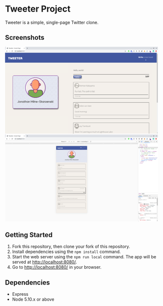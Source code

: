 # Tweeter Project

Tweeter is a simple, single-page Twitter clone. 


## Screenshots

!["Desktop layout"](./docs/composing-new-tweet.png)
!["iPhoneX layout"](./docs/mobile-layout.png)


## Getting Started

1. Fork this repository, then clone your fork of this repository.
2. Install dependencies using the `npm install` command.
3. Start the web server using the `npm run local` command. The app will be served at <http://localhost:8080/>.
4. Go to <http://localhost:8080/> in your browser.

## Dependencies

- Express
- Node 5.10.x or above
